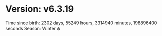 # Version: v6.3.19
Time since birth: 2302 days, 55249 hours, 3314940 minutes, 198896400 seconds
Season: Winter ❄️
